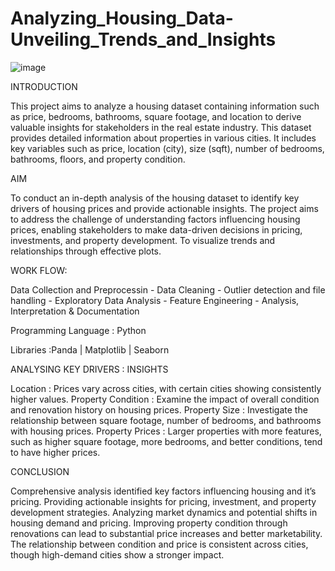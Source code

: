 # Analyzing_Housing_Data-Unveiling_Trends_and_Insights

![image](https://github.com/user-attachments/assets/a6dab5ce-2cca-4245-967f-ec0d6b950bff)


INTRODUCTION

This project aims to analyze a housing dataset containing information such as price, bedrooms, bathrooms, square footage, and location to derive valuable insights for stakeholders in the real estate industry.
This dataset provides detailed information about properties in various cities.
It includes key variables such as price, location (city), size (sqft), number of bedrooms, bathrooms, floors, and property condition.


AIM

To conduct an in-depth analysis of the housing dataset to identify key drivers of housing prices and provide actionable insights.
The project aims to address the challenge of understanding factors influencing housing prices, enabling stakeholders to make data-driven decisions in pricing, investments, and property development.
To visualize trends and relationships through effective plots.


WORK FLOW:

Data Collection and Preprocessin  -  Data Cleaning  -  Outlier detection and file handling  -  Exploratory Data Analysis -  Feature Engineering  -  Analysis, Interpretation &
Documentation


Programming Language : Python

Libraries :Panda | Matplotlib | Seaborn

ANALYSING KEY DRIVERS : INSIGHTS

Location : Prices vary across cities, with certain cities showing consistently higher values.
Property Condition : Examine the impact of overall condition and renovation history on housing prices.
Property Size : Investigate the relationship between square footage, number of bedrooms, and bathrooms with housing prices.
Property Prices : Larger properties with more features, such as higher square footage, more bedrooms, and better conditions, tend to have higher prices.


CONCLUSION

Comprehensive analysis identified key factors influencing housing and it’s pricing.
Providing actionable insights for pricing, investment, and property development strategies.
Analyzing market dynamics and potential shifts in housing demand and pricing.
Improving property condition through renovations can lead to substantial price increases and better marketability.
The relationship between condition and price is consistent across cities, though high-demand cities show a stronger impact.

